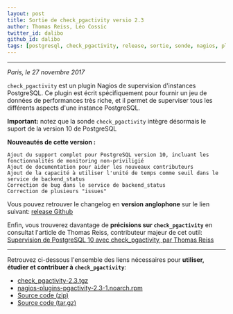 ```yaml
---
layout: post
title: Sortie de check_pgactivity versio 2.3
author: Thomas Reiss, Léo Cossic
twitter_id: dalibo 
github_id: dalibo
tags: [postgresql, check_pgactivity, release, sortie, sonde, nagios, plugin]
---
```


---
*Paris, le 27 novembre 2017*

`check_pgactivity` est un plugin Nagios de supervision d'instances PostgreSQL. Ce plugin est écrit spécifiquement pour fournir un jeu de données de performances très riche, et il permet de superviser tous les différents aspects d'une instance PostgreSQL. 

<!--MORE-->

**Important:** notez que la sonde `check_pgactivity` intègre désormais le suport de la version 10 de PostgreSQL



**Nouveautés de cette version :**

    Ajout du support complet pour PostgreSQL version 10, incluant les fonctionnalités de monitoring non-priviligié
    Ajout de documentation pour aider les nouveaux contributeurs
    Ajout de la capacité à utiliser l'unité de temps comme seuil dans le service de backend_status
    Correction de bug dans le service de backend_status
    Correction de plusieurs "issues"

Vous pouvez retrouver le changelog en **version anglophone** sur le lien suivant: [release Github](https://github.com/OPMDG/check_pgactivity/releases/tag/REL2_3)


Enfin, vous trouverez davantage de **précisions sur `check_pgactivity`** en consultat l'article de Thomas Reiss, contributeur majeur de cet outil: [Supervision de PostgreSQL 10 avec check_pgactivity, par Thomas Reiss](http://blog.frosties.org/post/2017/10/11/Supervision-de-PostgreSQL-10-avec-check_pgactivity)

----

Retrouvez ci-dessous l'ensemble des liens nécessaires pour **utiliser, étudier et contribuer à `check_pgactivity`**:

  * [check_pgactivity-2.3.tgz](https://github.com/OPMDG/check_pgactivity/releases/download/REL2_3/check_pgactivity-2.3.tgz)
  * [nagios-plugins-pgactivity-2.3-1.noarch.rpm](https://github.com/OPMDG/check_pgactivity/releases/download/REL2_3/nagios-plugins-pgactivity-2.3-1.noarch.rpm)
  * [Source code (zip)](https://github.com/OPMDG/check_pgactivity/archive/REL2_3.zip)
  * [Source code (tar.gz)](https://github.com/OPMDG/check_pgactivity/archive/REL2_3.tar.gz)
   
   
   

    
